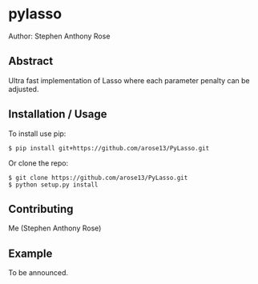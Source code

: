 pylasso
===============================

Author: Stephen Anthony Rose

Abstract
--------

Ultra fast implementation of Lasso where each parameter penalty can be adjusted.

Installation / Usage
--------------------

To install use pip:

    $ pip install git+https://github.com/arose13/PyLasso.git


Or clone the repo:

    $ git clone https://github.com/arose13/PyLasso.git
    $ python setup.py install
    
Contributing
------------

Me (Stephen Anthony Rose)

Example
-------

To be announced.